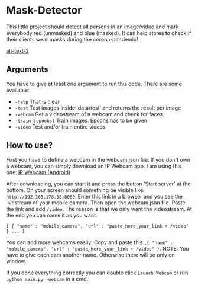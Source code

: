 # Mask-Detector
This little project should detect all persons in an image/video and mark everybody red (unmasked) and blue (masked). It can help stores to check if their clients wear masks during the corona-pandemic!

[alt-text-2](https://raw.githubusercontent.com/Christopher-06/Mask-Detector/master/data/test/with_mask/example.jpg "title-2")

## Arguments
You have to give at least one argument to run this code. There are some available:
- `-help` That is clear
- `-test` Test images inside 'data/test' and returns the result per image
- `-webcam` Get a videostream of a webcam and check for faces
- `-train [epochs]` Train images. Epochs has to be given
- `-video` Test and/or train entire videos



## How to use?
First you have to define a webcam in the webcam.json file. If you don't own a webcam, you can simply download an IP Webcam app. I am using this one: [IP Webcam (Android)](https://play.google.com/store/apps/details?id=com.pas.webcam)

After downloading, you can start it and press the button 'Start server' at the bottom. On your screen should something be visible like `http://192.168.178.38:8080`. Enter this link in a browser and you see the livestream of your mobile camera. Then open the webcam.json file. Paste the link and add `/video`. The reason is that we only want the videostream. At the end you can name it as you want.

`[ { "name" : "mobile_camera", "url" : "paste_here_your_link + /video" } ... ]`

You can add more webcams easily: Copy and paste this `,{ "name" : "mobile_camera", "url" : "paste_here_your_link + /video" }`. NOTE: You have to give each cam another name. Otherwise there will be only on window.

If you done everything correctly you can double click `Launch Webcam` or run `python main.py -webcam` in a cmd.
